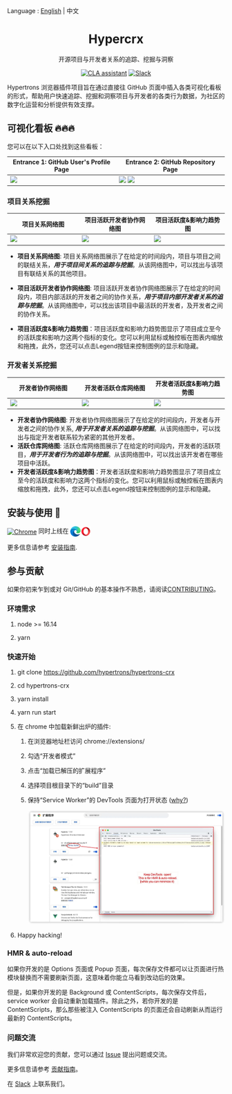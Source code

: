 Language : [English](./README.md) | 中文

<h1 align="center">Hypercrx</h1>

<div align="center">

开源项目与开发者关系的追踪、挖掘与洞察

[![CLA assistant](https://cla-assistant.io/readme/badge/hypertrons/hypertrons-crx)](https://cla-assistant.io/hypertrons/hypertrons-crx)
[![Slack](https://img.shields.io/badge/slack-join_chat-success.svg?logo=slack)](https://join.slack.com/t/hypertrons/shared_invite/zt-1a7tfc1tx-5YP8m59Yg~vSqiMBMeUJnQ)

</div>

Hypertrons 浏览器插件项目旨在通过直接往 GitHub 页面中插入各类可视化看板的形式，帮助用户快速追踪、挖掘和洞察项目与开发者的各类行为数据，为社区的数字化运营和分析提供有效支撑。

## 可视化看板 🔥🔥🔥

您可以在以下入口处找到这些看板：

<table>
  <thead>
    <tr>
      <th width="50%">Entrance 1: GitHub User's Profile Page</th>
      <th width="50%">Entrance 2: GitHub Repository Page</th>
    </tr>
  </thead>
  <tbody>
    <tr>
      <td>
        <img
          src="https://user-images.githubusercontent.com/32434520/180445548-63d5e0ce-635f-4e7b-bed7-e4bcbf2dc8c4.png"
        />
      </td>
      <td>
        <img
          src="https://user-images.githubusercontent.com/32434520/180447103-76ff1e25-ec35-4e7f-bd54-9d98545ca1df.png"
        />
        <img
          src="https://user-images.githubusercontent.com/32434520/180446790-50b6a53b-119e-4b74-a08d-dda146fb9f29.png"
        />
      </td>
    </tr>
  </tbody>
</table>

### 项目关系挖掘

 <table> 
   <thead> 
     <tr> 
       <th width="33%">项目关系网络图</th> 
       <th width="33%">项目活跃开发者协作网络图</th> 
       <th width="34%">项目活跃度&影响力趋势图</th> 
     </tr> 
   </thead> 
   <tbody> 
     <tr> 
       <td> 
         <img 
           src="https://hypertrons.oss-cn-shanghai.aliyuncs.com/images/readme-prn.gif"
         /> 
       </td> 
       <td> 
         <img 
           src="https://hypertrons.oss-cn-shanghai.aliyuncs.com/images/readme-dcnp.gif"
         /> 
       </td> 
       <td>
         <img 
           src="https://hypertrons.oss-cn-shanghai.aliyuncs.com/images/readme_activity%26influence.gif"
         /> </td>
     </tr> 
   </tbody> 
 </table> 


- **项目关系网络图**: 项目关系网络图展示了在给定的时间段内，项目与项目之间的联结关系，**_用于项目间关系的追踪与挖掘_**。从该网络图中，可以找出与该项目有联结关系的其他项目。

- **项目活跃开发者协作网络图**: 项目活跃开发者协作网络图展示了在给定的时间段内，项目内部活跃的开发者之间的协作关系，**_用于项目内部开发者关系的追踪与挖掘_**。从该网络图中，可以找出该项目中最活跃的开发者，及开发者之间的协作关系。

- **项目活跃度&影响力趋势图**：项目活跃度和影响力趋势图显示了项目成立至今的活跃度和影响力这两个指标的变化。您可以利用鼠标或触控板在图表内缩放和拖拽，此外，您还可以点击Legend按钮来控制图例的显示和隐藏。

### 开发者关系挖掘

 <table> 
   <thead> 
     <tr> 
       <th width="33%">开发者协作网络图</th> 
       <th width="33%">开发者活跃仓库网络图</th> 
       <th width="34%">开发者活跃度&影响力趋势图</th> 
     </tr> 
   </thead> 
   <tbody> 
     <tr> 
       <td> 
         <img 
           src="https://hypertrons.oss-cn-shanghai.aliyuncs.com/images/readme-dcn.gif"
         /> 
       </td> 
       <td> 
         <img 
           src="https://hypertrons.oss-cn-shanghai.aliyuncs.com/images/readme-dmpr.gif"
         /> 
       </td> 
       <td>
         <img 
           src="https://hypertrons.oss-cn-shanghai.aliyuncs.com/images/readme_activity%26influence.gif"
         /> </td>
     </tr> 
   </tbody> 
 </table> 



- **开发者协作网络图**: 开发者协作网络图展示了在给定的时间段内，开发者与开发者之间的协作关系, ***用于开发者关系的追踪与挖掘***。从该网络图中，可以找出与指定开发者联系较为紧密的其他开发者。
- **活跃仓库网络图**: 活跃仓库网络图展示了在给定的时间段内，开发者的活跃项目，***用于开发者行为的追踪与挖掘***。从该网络图中，可以找出该开发者在哪些项目中活跃。
- **开发者活跃度&影响力趋势图**：开发者活跃度和影响力趋势图显示了项目成立至今的活跃度和影响力这两个指标的变化。您可以利用鼠标或触控板在图表内缩放和拖拽，此外，您还可以点击Legend按钮来控制图例的显示和隐藏。

## 安装与使用 📢

[link-chrome]: https://chrome.google.com/webstore/detail/hypercrx/ijchfbpdgeljmhnhokmekkecpbdkgabc "Version published on Chrome Web Store"

[link-edge]:https://microsoftedge.microsoft.com/addons/detail/hypercrx/lbbajaehiibofpconjgdjonmkidpcome?hl=zh-CN

[<img src="https://raw.githubusercontent.com/alrra/browser-logos/90fdf03c/src/chrome/chrome.svg" width="48" alt="Chrome" valign="middle">][link-chrome] 同时上线在 [<img src="https://raw.githubusercontent.com/alrra/browser-logos/90fdf03c/src/edge/edge.svg" width="24" alt="Edge" valign="middle">][link-edge]<img src="https://raw.githubusercontent.com/alrra/browser-logos/90fdf03c/src/opera/opera.svg" width="24" alt="Opera" valign="middle">

更多信息请参考 [安装指南](./INSTALLATION.zh-CN.md).

## 参与贡献

如果你初来乍到或对 Git/GitHub 的基本操作不熟悉，请阅读[CONTRIBUTING](./CONTRIBUTING.md)。

### 环境需求

1. node >= 16.14

2. yarn
### 快速开始

1. git clone https://github.com/hypertrons/hypertrons-crx

2. cd hypertrons-crx

3. yarn install

4. yarn run start

5. 在 chrome 中加载新鲜出炉的插件:

   1. 在浏览器地址栏访问 chrome://extensions/

   2. 勾选“开发者模式”

   3. 点击“加载已解压的扩展程序”

   4. 选择项目根目录下的“build”目录

   5. 保持“Service Worker”的 DevTools 页面为打开状态 ([why?](https://github.com/hypertrons/hypertrons-crx/pull/274#discussion_r811878203))

      ![](./assets/keep-service-worker-devtools-open.jpeg)

6. Happy hacking!

### HMR & auto-reload

如果你开发的是 Options 页面或 Popup 页面，每次保存文件都可以让页面进行热模块替换而不需要刷新页面，这意味着你能立马看到改动后的效果。

但是，如果你开发的是 Background 或 ContentScripts，每次保存文件后，service worker 会自动重新加载插件。除此之外，若你开发的是 ContentScripts，那么那些被注入 ContentScripts 的页面还会自动刷新从而运行最新的 ContentScripts。

### 问题交流

我们非常欢迎您的贡献，您可以通过 [Issue](https://github.com/hypertrons/hypertrons-crx/issues) 提出问题或交流。

更多信息请参考 [贡献指南](./CONTRIBUTING.md)。

在 <a href="https://join.slack.com/t/hypertrons/shared_invite/zt-1a7tfc1tx-5YP8m59Yg~vSqiMBMeUJnQ" target="_blank">Slack</a> 上联系我们。
